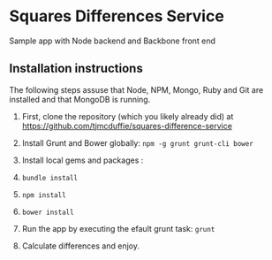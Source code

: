 # Squares Differences Service
Sample app with Node backend and Backbone front end

## Installation instructions

The following steps assuse that Node, NPM, Mongo, Ruby and Git are installed and that MongoDB is running.

1. First, clone the repository (which you likely already did) at https://github.com/tjmcduffie/squares-difference-service

2. Install Grunt and Bower globally: `npm -g grunt grunt-cli bower`

3. Install local gems and packages :
  1. `bundle install`
  2. `npm install`
  3. `bower install`

4. Run the app by executing the efault grunt task: `grunt`

5. Calculate differences and enjoy.